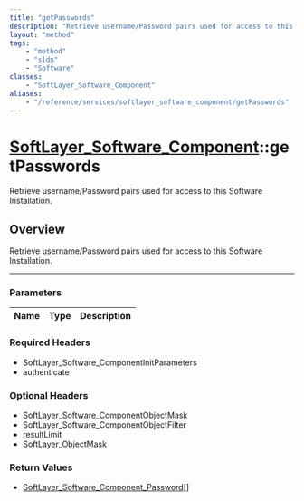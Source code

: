 ```yaml
---
title: "getPasswords"
description: "Retrieve username/Password pairs used for access to this Software Installation."
layout: "method"
tags:
    - "method"
    - "sldn"
    - "Software"
classes:
    - "SoftLayer_Software_Component"
aliases:
    - "/reference/services/softlayer_software_component/getPasswords"
---
```

# [SoftLayer_Software_Component](/reference/services/SoftLayer_Software_Component)::getPasswords


Retrieve username/Password pairs used for access to this Software Installation.


## Overview 
Retrieve username/Password pairs used for access to this Software Installation.

-----

### Parameters 
|Name | Type | Description |
| --- | --- | --- |


### Required Headers
* SoftLayer_Software_ComponentInitParameters
* authenticate


### Optional Headers
* SoftLayer_Software_ComponentObjectMask
* SoftLayer_Software_ComponentObjectFilter
* resultLimit
* SoftLayer_ObjectMask

### Return Values
* <a href='/reference/datatypes/SoftLayer_Software_Component_Password'>SoftLayer_Software_Component_Password[] </a>




